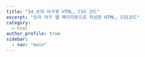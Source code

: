 ```yaml
---
title: "34_숫자 야구용 HTML, CSS 코드"
excerpt: "숫자 야구 웹 페이지용으로 작성한 HTML, CSS코드"
category: 
  - html
author_profile: true
sidebar:
  - nav: "main" 
---
```

<script src="https://gist.github.com/nyj001012/7f94371004c66628cae9c9b2d033c24d.js"></script>
